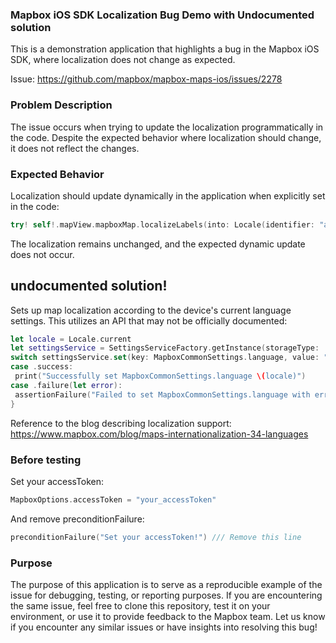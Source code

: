 ### Mapbox iOS SDK Localization Bug Demo with Undocumented solution

This is a demonstration application that highlights a bug in the Mapbox iOS SDK, where localization does not change as expected.

Issue: https://github.com/mapbox/mapbox-maps-ios/issues/2278


### Problem Description

The issue occurs when trying to update the localization programmatically in the code. Despite the expected behavior where localization should change, it does not reflect the changes.

### Expected Behavior

Localization should update dynamically in the application when explicitly set in the code:

```Swift
try! self!.mapView.mapboxMap.localizeLabels(into: Locale(identifier: "ar")) /// No effect
```

The localization remains unchanged, and the expected dynamic update does not occur.

## undocumented solution!

Sets up map localization according to the device's current language settings. This utilizes an API that may not be officially documented: 

```Swift
let locale = Locale.current
let settingsService = SettingsServiceFactory.getInstance(storageType: .persistent)
switch settingsService.set(key: MapboxCommonSettings.language, value: "\(locale)") {
case .success:
 print("Successfully set MapboxCommonSettings.language \(locale)")
case .failure(let error):
 assertionFailure("Failed to set MapboxCommonSettings.language with error: \(error)")
}
```

Reference to the blog describing localization support: https://www.mapbox.com/blog/maps-internationalization-34-languages

### Before testing

Set your accessToken:
```Swift
MapboxOptions.accessToken = "your_accessToken"
```

And remove preconditionFailure:
```Swift
preconditionFailure("Set your accessToken!") /// Remove this line
```


### Purpose

The purpose of this application is to serve as a reproducible example of the issue for debugging, testing, or reporting purposes. If you are encountering the same issue, feel free to clone this repository, test it on your environment, or use it to provide feedback to the Mapbox team.
Let us know if you encounter any similar issues or have insights into resolving this bug!
